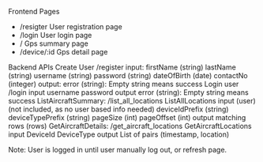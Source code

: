 Frontend Pages
- /resigter     User registration page
- /login        User login page
- /             Gps summary page
- /device/:id   Gps detail page


Backend APIs
Create User /register
    input:
        firstName (string)
        lastName (string)
        username (string)
        password (string)
        dateOfBirth (date)
        contactNo (integer)
    output:
        error (string): Empty string means success
Login user /login
    input
        username
        password
    output
        error (string): Empty string means success
ListAircraftSummary: /list_all_locations ListAllLocations
    input
        (user) (not included, as no user based info needed)
        deviceIdPrefix (string)
        deviceTypePrefix (string)
        pageSize (int)
        pageOffset (int)
    output
        matching rows (rows)
GetAircraftDetails: /get_aircraft_locations GetAircraftLocations
    input
        DeviceId 
        DeviceType
    output
        List of pairs (timestamp, location)



Note: User is logged in until user manually log out, or refresh page.
